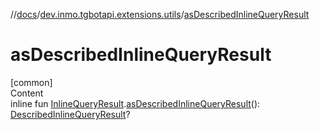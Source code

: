 //[docs](../../index.md)/[dev.inmo.tgbotapi.extensions.utils](index.md)/[asDescribedInlineQueryResult](as-described-inline-query-result.md)



# asDescribedInlineQueryResult  
[common]  
Content  
inline fun [InlineQueryResult](../dev.inmo.tgbotapi.types.InlineQueries.InlineQueryResult.abstracts/-inline-query-result/index.md).[asDescribedInlineQueryResult](as-described-inline-query-result.md)(): [DescribedInlineQueryResult](../dev.inmo.tgbotapi.types.InlineQueries.InlineQueryResult.abstracts/-described-inline-query-result/index.md)?  



